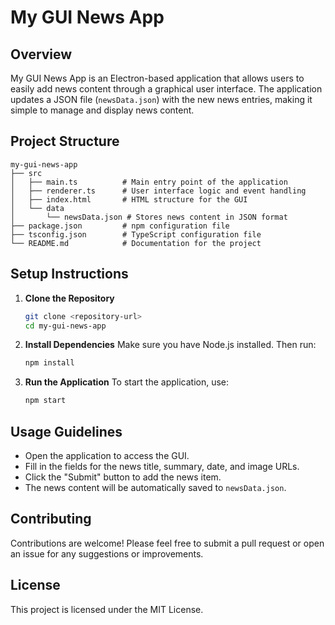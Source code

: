 # My GUI News App

## Overview
My GUI News App is an Electron-based application that allows users to easily add news content through a graphical user interface. The application updates a JSON file (`newsData.json`) with the new news entries, making it simple to manage and display news content.

## Project Structure
```
my-gui-news-app
├── src
│   ├── main.ts          # Main entry point of the application
│   ├── renderer.ts      # User interface logic and event handling
│   ├── index.html       # HTML structure for the GUI
│   └── data
│       └── newsData.json # Stores news content in JSON format
├── package.json         # npm configuration file
├── tsconfig.json        # TypeScript configuration file
└── README.md            # Documentation for the project
```

## Setup Instructions

1. **Clone the Repository**
   ```bash
   git clone <repository-url>
   cd my-gui-news-app
   ```

2. **Install Dependencies**
   Make sure you have Node.js installed. Then run:
   ```bash
   npm install
   ```

3. **Run the Application**
   To start the application, use:
   ```bash
   npm start
   ```

## Usage Guidelines
- Open the application to access the GUI.
- Fill in the fields for the news title, summary, date, and image URLs.
- Click the "Submit" button to add the news item.
- The news content will be automatically saved to `newsData.json`.

## Contributing
Contributions are welcome! Please feel free to submit a pull request or open an issue for any suggestions or improvements.

## License
This project is licensed under the MIT License.